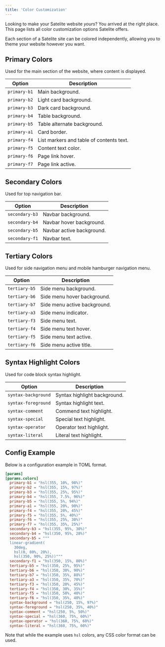 ```yaml
---
title: 'Color Customization'
---
```


Looking to make your Satelite website _yours_?
You arrived at the right place.
This page lists all color customization options Satelite offers.

Each section of a Satelite site can be colored independently, allowing you to
theme your website however you want.

## Primary Colors

Used for the main section of the website, where content is displayed.

| Option       | Description                              |
| ------------ | ---------------------------------------- |
| `primary-b1` | Main background.                         |
| `primary-b2` | Light card background.                   |
| `primary-b3` | Dark card background.                    |
| `primary-b4` | Table background.                        |
| `primary-b5` | Table alternate background.              |
| `primary-a1` | Card border.                             |
| `primary-f4` | List markers and table of contents text. |
| `primary-f5` | Content text color.                      |
| `primary-f6` | Page link hover.                         |
| `primary-f7` | Page link active.                        |

## Secondary Colors

Used for top navigation bar.

| Option         | Description               |
| -------------- | ------------------------- |
| `secondary-b3` | Navbar background.        |
| `secondary-b4` | Navbar hover background.  |
| `secondary-b5` | Navbar active background. |
| `secondary-f1` | Navbar text.              |

## Tertiary Colors

Used for side navigation menu and mobile hamburger navigation menu.

| Option        | Description                  |
| ------------- | ---------------------------- |
| `tertiary-b5` | Side menu background.        |
| `tertiary-b6` | Side menu hover background.  |
| `tertiary-b7` | Side menu active background. |
| `tertiary-a3` | Side menu indicator.         |
| `tertiary-f3` | Side menu text.              |
| `tertiary-f4` | Side menu text hover.        |
| `tertiary-f5` | Side menu text active.       |
| `tertiary-f6` | Side menu active title.      |

## Syntax Highlight Colors

Used for code block syntax highlight.

| Option              | Description                  |
| ------------------- | ---------------------------- |
| `syntax-background` | Syntax highlight background. |
| `syntax-foreground` | Syntax highlight text.       |
| `syntax-comment`    | Commend text highlight.      |
| `syntax-special`    | Special text highlight.      |
| `syntax-operator`   | Operator text highlight.     |
| `syntax-literal`    | Literal text highlight.      |

## Config Example

Below is a configuration example in TOML format.

```toml
[params]
[params.colors]
  primary-b1 = "hsl(355, 10%, 98%)"
  primary-b2 = "hsl(355, 15%, 97%)"
  primary-b3 = "hsl(355, 25%, 95%)"
  primary-b4 = "hsl(355, 7.5%, 96%)"
  primary-b5 = "hsl(355, 5%, 94%)"
  primary-a1 = "hsl(355, 20%, 90%)"
  primary-f4 = "hsl(355, 20%, 45%)"
  primary-f5 = "hsl(355, 5%, 40%)"
  primary-f6 = "hsl(355, 25%, 30%)"
  primary-f7 = "hsl(355, 35%, 25%)"
  secondary-b3 = "hsl(355, 95%, 30%)"
  secondary-b4 = "hsl(350, 95%, 28%)"
  secondary-b5 = """
  linear-gradient(
    30deg,
    hsl(0, 80%, 20%),
    hsl(350, 90%, 25%))"""
  secondary-f1 = "hsl(350, 15%, 80%)"
  tertiary-b5 = "hsl(350, 25%, 95%)"
  tertiary-b6 = "hsl(350, 30%, 90%)"
  tertiary-b7 = "hsl(350, 35%, 88%)"
  tertiary-a3 = "hsl(350, 35%, 70%)"
  tertiary-f3 = "hsl(350, 20%, 45%)"
  tertiary-f4 = "hsl(350, 30%, 35%)"
  tertiary-f5 = "hsl(350, 50%, 40%)"
  tertiary-f6 = "hsl(350, 35%, 40%)"
  syntax-background = "hsl(250, 15%, 97%)"
  syntax-foreground = "hsl(250, 35%, 40%)"
  syntax-comment = "hsl(250, 5%, 50%)"
  syntax-special = "hsl(360, 75%, 60%)"
  syntax-operator = "hsl(360, 75%, 60%)"
  syntax-literal = "hsl(360, 75%, 60%)"
```

Note that while the example uses `hsl` colors, any CSS color format can be used.
